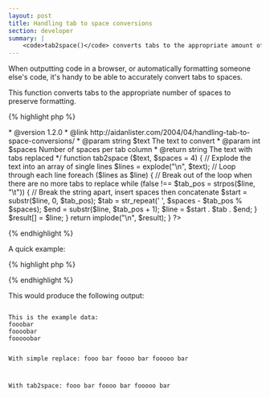 ```yaml
---
layout: post
title: Handling tab to space conversions
section: developer
summary: |
    <code>tab2space()</code> converts tabs to the appropriate amount of spaces to preserving formatting.
---
```

When outputting code in a browser, or automatically formatting someone else's code, it's handy to be able to accurately convert tabs to spaces.

This function converts tabs to the appropriate number of spaces to preserve formatting.

{% highlight php %}
<?php
/**
 * Converts tabs to the appropriate amount of spaces while preserving formatting
 *
 * @author      Aidan Lister <aidan@php.net>
 * @version     1.2.0
 * @link        http://aidanlister.com/2004/04/handling-tab-to-space-conversions/
 * @param       string    $text     The text to convert
 * @param       int       $spaces   Number of spaces per tab column
 * @return      string    The text with tabs replaced
 */
function tab2space ($text, $spaces = 4)
{
    // Explode the text into an array of single lines
    $lines = explode("\n", $text);
 
    // Loop through each line
    foreach ($lines as $line) {
 
        // Break out of the loop when there are no more tabs to replace
        while (false !== $tab_pos = strpos($line, "\t")) {
 
            // Break the string apart, insert spaces then concatenate
            $start = substr($line, 0, $tab_pos);
            $tab   = str_repeat(' ', $spaces - $tab_pos % $spaces);
            $end   = substr($line, $tab_pos + 1);
            $line  = $start . $tab . $end;
        }
 
        $result[] = $line;
    }
 
    return implode("\n", $result);
}
?>
{% endhighlight %}

A quick example:

{% highlight php %}
<?php
$data  = "fooo\t\tbar\n";
$data .= "foooo\t\tbar\n";
$data .= "fooooo\t\tbar\n";
 
echo "This is the example data:\n";
echo $data;
echo "n";
 
echo "With simple replace:\n";
echo str_replace("\t", "    ", $data);
echo "n";
 
echo "With tab2space:\n";
echo tab2space($data, 8);
?>
{% endhighlight %}

This would produce the following output:

<code>
This is the example data:
fooobar
foooobar
fooooobar

With simple replace:
fooo        bar
foooo        bar
fooooo        bar

With tab2space:
fooo            bar
foooo           bar
fooooo          bar
</code>